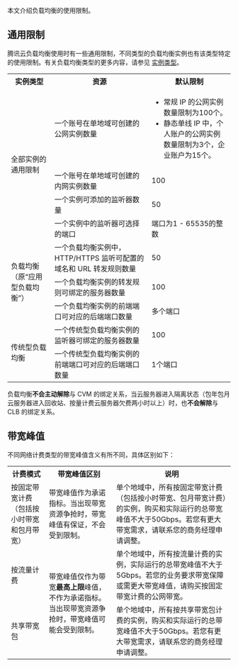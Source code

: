 本文介绍负载均衡的使用限制。

## 通用限制
腾讯云负载均衡使用时有一些通用限制，不同类型的负载均衡实例也有该类型特定的使用限制。有关负载均衡类型的更多内容，请参见 [实例类型](https://cloud.tencent.com/document/product/214/8847)。
<table>
<tbody>
<tr><th>实例类型</th><th>资源</th><th>默认限制</th></tr>
<tr>
  <td  rowspan="4">全部实例的通用限制</td>
  <td>一个账号在单地域可创建的公网实例数量</td><td><ul><li>常规 IP 的公网实例数量限制为100个。</li><li>静态单线 IP 中，个人账户的公网实例数量限制为3个，企业账户为15个。</li></ul></td>
</tr>
<tr>
  <td>一个账号在单地域可创建的内网实例数量</td><td>100</td>
</tr>
<tr>
  <td>一个实例可添加的监听器数量</td><td>50</td>
</tr>
<tr>
  <td>一个实例中的监听器可选择的端口</td><td>端口为1 - 65535的整数</td>
</tr>
<tr>
  <td  rowspan="3">负载均衡<br>（原“应用型负载均衡”）</td>
  <td>一个负载均衡实例中，HTTP/HTTPS 监听可配置的域名和 URL 转发规则数量</td><td>50</td>
</tr>
<tr>
  <td>一个负载均衡实例的转发规则可绑定的服务器数量</td><td>100</td>
</tr>
<tr>
  <td>一个负载均衡实例的前端端口可对应的后端端口数量</td><td>多个端口</td>
</tr>
<tr>
  <td rowspan="2">传统型负载均衡</td>
  <td>一个传统型负载均衡实例的监听器可绑定的服务器数量</td><td>100</td>
</tr>  
<tr>
  <td>一个传统型负载均衡实例的前端端口可对应的后端端口数量</td><td>1个端口</td>
</tr>
</tbody>
</table>
负载均衡<b>不会主动解除</b>与 CVM 的绑定关系，当云服务器进入隔离状态（包年包月云服务器进入回收站、按量计费云服务器欠费两小时以上）时，也<b>不会解除</b>与 CLB 的绑定关系。


## 带宽峰值
不同网络计费类型的带宽峰值含义有所不同，具体区别如下：
<table>
<tbody><tr>
<th width="17%">计费模式   </th>
<th>带宽峰值区别   </th>
<th>说明   </th>
</tr>
<tr>          
<td>按固定带宽计费<br/>（包括按小时带宽和包月带宽）</td>
<td>带宽峰值作为承诺指标。当出现带宽资源争抢时，带宽峰值有保证，不会受到限制。</td>
<td>单个地域中，所有按固定带宽计费（包括按小时带宽、包月带宽计费）的实例，购买和实际运行的总带宽峰值不大于50Gbps。若您有更大带宽需求，请联系您的商务经理申请调整。
</td> 
</tr> 
<tr>
<td>按流量计费</td>
<td  rowspan="2">带宽峰值仅作为带宽<strong>最高上限</strong>峰值，不作为承诺指标。当出现带宽资源争抢时，带宽峰值可能会受到限制。</td> 
<td>单个地域中，所有按流量计费的实例，实际运行的总带宽峰值不大于5Gbps。若您的业务要求带宽保障或需更大带宽峰值，请购买按固定带宽计费的公网带宽。</td> 
</tr>
<tr>          
<td>共享带宽包</td>
<td>单个地域中，所有按共享带宽包计费的实例，购买和实际运行的总带宽峰值不大于50Gbps。若您有更大带宽需求，请联系您的商务经理申请调整。
</td> 
</tr> 
</tbody>
</table>

